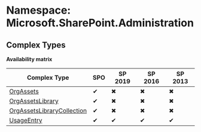 # Namespace: Microsoft.SharePoint.Administration

## Complex Types

**Availability matrix**

Complex Type | SPO | SP 2019 | SP 2016 | SP 2013
----------|-----|---------|---------|--------
[OrgAssets](./ComplexTypes/OrgAssets.md) | ✔ | ✖ | ✖ | ✖
[OrgAssetsLibrary](./ComplexTypes/OrgAssetsLibrary.md) | ✔ | ✖ | ✖ | ✖
[OrgAssetsLibraryCollection](./ComplexTypes/OrgAssetsLibraryCollection.md) | ✔ | ✖ | ✖ | ✖
[UsageEntry](./ComplexTypes/UsageEntry.md) | ✔ | ✔ | ✔ | ✔
